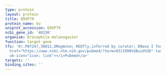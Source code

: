 ```yaml
---
type: protein
layout: protein
title: Q9VP79
protein_name: ko
uniprot_accession: Q9VP79
ncbi_gene_id: '40330'
organism: Drosophila melanogaster
function: target gene
tfs: 'Kr,P07247,38012,ORegAnno; REDfly,inferred by curator; DNase I footprinting,&ensp;<a
  href="https://www.ncbi.nlm.nih.gov/pubmed/?term=9311990%5Buid%5D" target="_blank"><i
  uk-icon="icon: link"></i>Pubmed</a>'
targets: ''
binding_sites: ''
---
```

